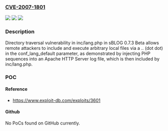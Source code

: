### [CVE-2007-1801](https://cve.mitre.org/cgi-bin/cvename.cgi?name=CVE-2007-1801)
![](https://img.shields.io/static/v1?label=Product&message=n%2Fa&color=blue)
![](https://img.shields.io/static/v1?label=Version&message=n%2Fa&color=blue)
![](https://img.shields.io/static/v1?label=Vulnerability&message=n%2Fa&color=brighgreen)

### Description

Directory traversal vulnerability in inc/lang.php in sBLOG 0.7.3 Beta allows remote attackers to include and execute arbitrary local files via a .. (dot dot) in the conf_lang_default parameter, as demonstrated by injecting PHP sequences into an Apache HTTP Server log file, which is then included by inc/lang.php.

### POC

#### Reference
- https://www.exploit-db.com/exploits/3601

#### Github
No PoCs found on GitHub currently.

